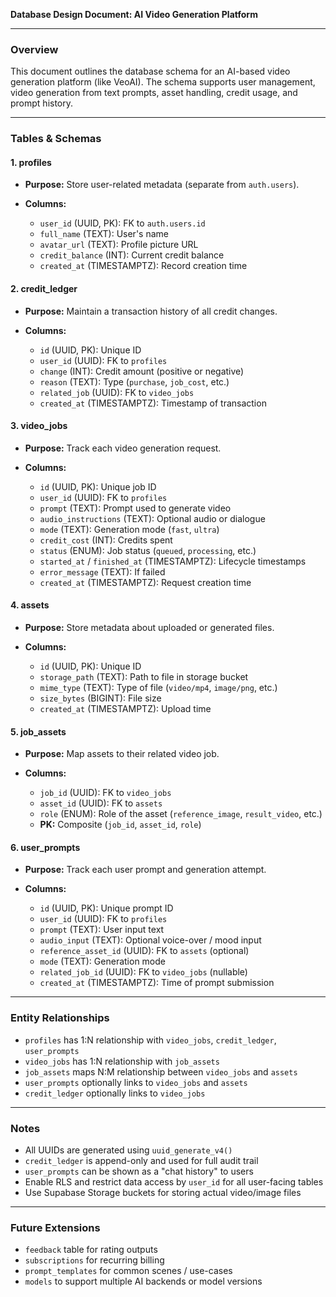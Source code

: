 **Database Design Document: AI Video Generation Platform**

---

### Overview

This document outlines the database schema for an AI-based video generation platform (like VeoAI). The schema supports user management, video generation from text prompts, asset handling, credit usage, and prompt history.

---

### Tables & Schemas

#### 1. **profiles**

* **Purpose:** Store user-related metadata (separate from `auth.users`).
* **Columns:**

  * `user_id` (UUID, PK): FK to `auth.users.id`
  * `full_name` (TEXT): User's name
  * `avatar_url` (TEXT): Profile picture URL
  * `credit_balance` (INT): Current credit balance
  * `created_at` (TIMESTAMPTZ): Record creation time

#### 2. **credit\_ledger**

* **Purpose:** Maintain a transaction history of all credit changes.
* **Columns:**

  * `id` (UUID, PK): Unique ID
  * `user_id` (UUID): FK to `profiles`
  * `change` (INT): Credit amount (positive or negative)
  * `reason` (TEXT): Type (`purchase`, `job_cost`, etc.)
  * `related_job` (UUID): FK to `video_jobs`
  * `created_at` (TIMESTAMPTZ): Timestamp of transaction

#### 3. **video\_jobs**

* **Purpose:** Track each video generation request.
* **Columns:**

  * `id` (UUID, PK): Unique job ID
  * `user_id` (UUID): FK to `profiles`
  * `prompt` (TEXT): Prompt used to generate video
  * `audio_instructions` (TEXT): Optional audio or dialogue
  * `mode` (TEXT): Generation mode (`fast`, `ultra`)
  * `credit_cost` (INT): Credits spent
  * `status` (ENUM): Job status (`queued`, `processing`, etc.)
  * `started_at` / `finished_at` (TIMESTAMPTZ): Lifecycle timestamps
  * `error_message` (TEXT): If failed
  * `created_at` (TIMESTAMPTZ): Request creation time

#### 4. **assets**

* **Purpose:** Store metadata about uploaded or generated files.
* **Columns:**

  * `id` (UUID, PK): Unique ID
  * `storage_path` (TEXT): Path to file in storage bucket
  * `mime_type` (TEXT): Type of file (`video/mp4`, `image/png`, etc.)
  * `size_bytes` (BIGINT): File size
  * `created_at` (TIMESTAMPTZ): Upload time

#### 5. **job\_assets**

* **Purpose:** Map assets to their related video job.
* **Columns:**

  * `job_id` (UUID): FK to `video_jobs`
  * `asset_id` (UUID): FK to `assets`
  * `role` (ENUM): Role of the asset (`reference_image`, `result_video`, etc.)
  * **PK:** Composite (`job_id`, `asset_id`, `role`)

#### 6. **user\_prompts**

* **Purpose:** Track each user prompt and generation attempt.
* **Columns:**

  * `id` (UUID, PK): Unique prompt ID
  * `user_id` (UUID): FK to `profiles`
  * `prompt` (TEXT): User input text
  * `audio_input` (TEXT): Optional voice-over / mood input
  * `reference_asset_id` (UUID): FK to `assets` (optional)
  * `mode` (TEXT): Generation mode
  * `related_job_id` (UUID): FK to `video_jobs` (nullable)
  * `created_at` (TIMESTAMPTZ): Time of prompt submission

---

### Entity Relationships

* `profiles` has 1\:N relationship with `video_jobs`, `credit_ledger`, `user_prompts`
* `video_jobs` has 1\:N relationship with `job_assets`
* `job_assets` maps N\:M relationship between `video_jobs` and `assets`
* `user_prompts` optionally links to `video_jobs` and `assets`
* `credit_ledger` optionally links to `video_jobs`

---

### Notes

* All UUIDs are generated using `uuid_generate_v4()`
* `credit_ledger` is append-only and used for full audit trail
* `user_prompts` can be shown as a "chat history" to users
* Enable RLS and restrict data access by `user_id` for all user-facing tables
* Use Supabase Storage buckets for storing actual video/image files

---

### Future Extensions

* `feedback` table for rating outputs
* `subscriptions` for recurring billing
* `prompt_templates` for common scenes / use-cases
* `models` to support multiple AI backends or model versions
